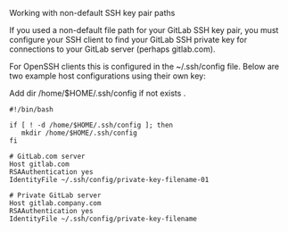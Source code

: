 Working with non-default SSH key pair paths

If you used a non-default file path for your GitLab SSH key pair, you must configure your SSH client to find your GitLab SSH private key for connections to your GitLab server (perhaps gitlab.com).

For OpenSSH clients this is configured in the ~/.ssh/config file. Below are two example host configurations using their own key:

Add dir /home/$HOME/.ssh/config if not exists . 

```
#!/bin/bash

if [ ! -d /home/$HOME/.ssh/config ]; then
   mkdir /home/$HOME/.ssh/config
fi

```

```
# GitLab.com server
Host gitlab.com
RSAAuthentication yes
IdentityFile ~/.ssh/config/private-key-filename-01

# Private GitLab server
Host gitlab.company.com
RSAAuthentication yes
IdentityFile ~/.ssh/config/private-key-filename



```